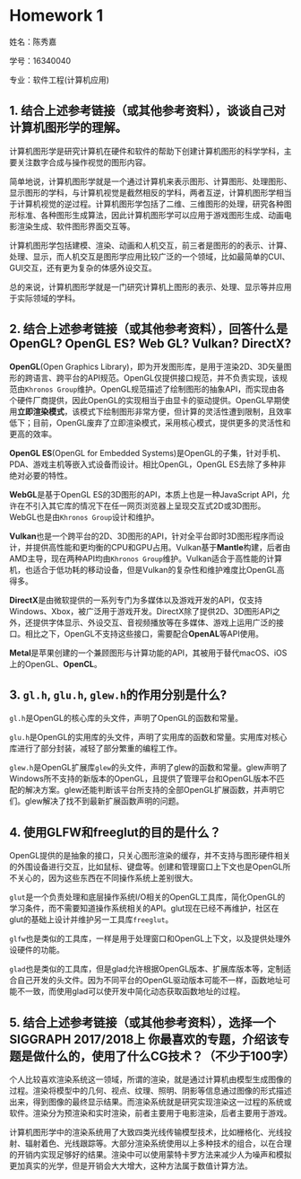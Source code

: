 # Homework 1

姓名：陈秀嘉

学号：16340040

专业：软件工程(计算机应用)

## 1. 结合上述参考链接（或其他参考资料），谈谈自己对计算机图形学的理解。

计算机图形学是研究计算机在硬件和软件的帮助下创建计算机图形的科学学科，主要关注数字合成与操作视觉的图形内容。

简单地说，计算机图形学就是一个通过计算机来表示图形、计算图形、处理图形、显示图形的学科，与计算机视觉是截然相反的学科，两者互逆，计算机图形学相当于计算机视觉的逆过程。计算机图形学包括了二维、三维图形的处理，研究各种图形标准、各种图形生成算法，因此计算机图形学可以应用于游戏图形生成、动画电影渲染生成、软件图形界面交互等。

计算机图形学包括建模、渲染、动画和人机交互，前三者是图形的的表示、计算、处理、显示，而人机交互是图形学应用比较广泛的一个领域，比如最简单的CUI、GUI交互，还有更为复杂的体感外设交互。

总的来说，计算机图形学就是一门研究计算机上图形的表示、处理、显示等并应用于实际领域的学科。

## 2. 结合上述参考链接（或其他参考资料），回答什么是OpenGL? OpenGL ES? Web GL? Vulkan? DirectX?

**OpenGL**(Open Graphics Library)，即为开发图形库，是用于渲染2D、3D矢量图形的跨语言、跨平台的API规范。OpenGL仅提供接口规范，并不负责实现，该规范由`Khronos Group`维护。OpenGL规范描述了绘制图形的抽象API，而实现由各个硬件厂商提供，因此OpenGL的实现相当于由显卡的驱动提供。OpenGL早期使用**立即渲染模式**，该模式下绘制图形非常方便，但计算的灵活性遭到限制，且效率低下；目前，OpenGL废弃了立即渲染模式，采用核心模式，提供更多的灵活性和更高的效率。

**OpenGL ES**(OpenGL for Embedded Systems)是OpenGL的子集，针对手机、PDA、游戏主机等嵌入式设备而设计。相比OpenGL，OpenGL ES去除了多种非绝对必要的特性。

**WebGL**是基于OpenGL ES的3D图形的API，本质上也是一种JavaScript API，允许在不引入其它库的情况下在任一网页浏览器上呈现交互式2D或3D图形。WebGL也是由`Khronos Group`设计和维护。

**Vulkan**也是一个跨平台的2D、3D图形的API，针对全平台即时3D图形程序而设计，并提供高性能和更均衡的CPU和GPU占用。Vulkan基于**Mantle**构建，后者由AMD主导，现在两种API均由`Khronos Group`维护。Vulkan适合于高性能的计算机，也适合于低功耗的移动设备，但是Vulkan的复杂性和维护难度比OpenGL高得多。

**DirectX**是由微软提供的一系列专门为多媒体以及游戏开发的API，仅支持Windows、Xbox，被广泛用于游戏开发。DirectX除了提供2D、3D图形API之外，还提供字体显示、外设交互、音视频播放等在多媒体、游戏上运用广泛的接口。相比之下，OpenGL不支持这些接口，需要配合**OpenAL**等API使用。

**Metal**是苹果创建的一个兼顾图形与计算功能的API，其被用于替代macOS、iOS上的OpenGL、**OpenCL**。

## 3.  `gl.h`, `glu.h`, `glew.h`的作用分别是什么?

`gl.h`是OpenGL的核心库的头文件，声明了OpenGL的函数和常量。

`glu.h`是OpenGL的实用库的头文件，声明了实用库的函数和常量。实用库对核心库进行了部分封装，减轻了部分繁重的编程工作。

`glew.h`是OpenGL扩展库`glew`的头文件，声明了glew的函数和常量。glew声明了Windows所不支持的新版本的OpenGL，且提供了管理平台和OpenGL版本不匹配的解决方案。glew还能判断该平台所支持的全部OpenGL扩展函数，并声明它们。glew解决了找不到最新扩展函数声明的问题。

## 4. 使用GLFW和freeglut的目的是什么？

OpenGL提供的是抽象的接口，只关心图形渲染的缓存，并不支持与图形硬件相关的外围设备进行交互，比如鼠标、键盘等。创建和管理窗口上下文也是OpenGL所不关心的，因为这些东西在不同操作系统上差别很大。

`glut`是一个负责处理和底层操作系统I/O相关的OpenGL工具库，简化OpenGL的学习条件，而不需要知道操作系统相关的API。glut现在已经不再维护，社区在glut的基础上设计并维护另一工具库`freeglut`。

`glfw`也是类似的工具库，一样是用于处理窗口和OpenGL上下文，以及提供处理外设硬件的功能。

`glad`也是类似的工具库，但是glad允许根据OpenGL版本、扩展库版本等，定制适合自己开发的头文件。因为不同平台的OpenGL驱动版本可能不一样，函数地址可能不一致，而使用glad可以使开发中简化动态获取函数地址的过程。

## 5. 结合上述参考链接（或其他参考资料），选择一个SIGGRAPH 2017/2018上 你最喜欢的专题，介绍该专题是做什么的，使用了什么CG技术？（不少于100字）

个人比较喜欢渲染系统这一领域，所谓的渲染，就是通过计算机由模型生成图像的过程。渲染将模型中的几何、视点、纹理、照明、阴影等信息通过图像的形式描述出来，得到图像的最终显示结果。而渲染系统就是研究实现渲染这一过程的系统或软件。渲染分为预渲染和实时渲染，前者主要用于电影渲染，后者主要用于游戏。

计算机图形学中的渲染系统用了大致四类光线传输模型技术，比如栅格化、光线投射、辐射着色、光线跟踪等。大部分渲染系统使用以上多种技术的组合，以在合理的开销内实现足够好的结果。渲染中可以使用蒙特卡罗方法来减少人为噪声和模拟更加真实的光学，但是开销会大大增大，这种方法属于数值计算方法。

